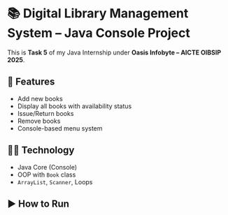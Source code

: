# 📚 Digital Library Management System – Java Console Project

This is **Task 5** of my Java Internship under **Oasis Infobyte – AICTE OIBSIP 2025**.

## 🔹 Features
- Add new books
- Display all books with availability status
- Issue/Return books
- Remove books
- Console-based menu system

## 🧑‍💻 Technology
- Java Core (Console)
- OOP with `Book` class
- `ArrayList`, `Scanner`, Loops

## ▶️ How to Run
